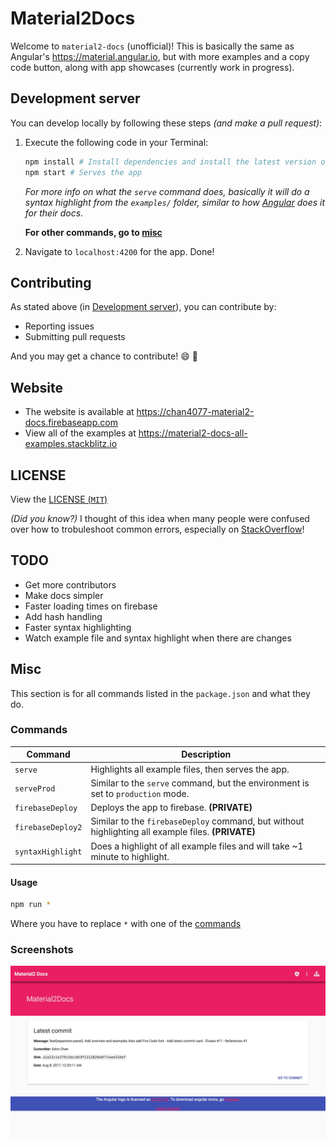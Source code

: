 # Material2Docs

Welcome to `material2-docs` (unofficial)! This is basically the same as Angular's <https://material.angular.io>, but with more examples and a copy code button, along with app showcases (currently work in progress).

## Development server

You can develop locally by following these steps _(and make a pull request)_:

1. Execute the following code in your Terminal:
    
    ```bash
    npm install # Install dependencies and install the latest version of @angular/flex-layout
    npm start # Serves the app
    ```

    _For more info on what the `serve` command does, basically it will do a syntax highlight from the `examples/` folder, similar to how [Angular](https://github.com/angular/material.angular.io/blob/master/tools/syntax-highlight.js) does it for their docs._

	**For other commands, go to [misc](#misc)**
2. Navigate to `localhost:4200` for the app. Done!

## Contributing

As stated above (in [Development server](#development-server)), you can contribute by:
     
- Reporting issues
- Submitting pull requests

And you may get a chance to contribute! :smile: :tada:

## Website

- The website is available at <https://chan4077-material2-docs.firebaseapp.com>
- View all of the examples at <https://material2-docs-all-examples.stackblitz.io>

## LICENSE

View the [LICENSE (`MIT`)](/LICENSE)

_(Did you know?)_ I thought of this idea when many people were confused over how to trobuleshoot common errors, especially on [StackOverflow](https://stackoverflow.com/tags/angular-material2)!

## TODO
- Get more contributors
- Make docs simpler
- Faster loading times on firebase
- Add hash handling
- Faster syntax highlighting
- Watch example file and syntax highlight when there are changes

## Misc
This section is for all commands listed in the `package.json` and what they do.

### Commands
Command | Description
---|---
`serve` | Highlights all example files, then serves the app.
`serveProd` | Similar to the `serve` command, but the environment is set to `production` mode.
`firebaseDeploy` | Deploys the app to firebase. **(PRIVATE)**
`firebaseDeploy2` | Similar to the `firebaseDeploy` command, but without highlighting all example files. **(PRIVATE)**
`syntaxHighlight` | Does a highlight of all example files and will take ~1 minute to highlight.

#### Usage

```bash
npm run *
```
Where you have to replace `*` with one of the [commands](#commands)

### Screenshots

![Homepage](./src/assets/img/material2-docs%20screenshot1.jpg)